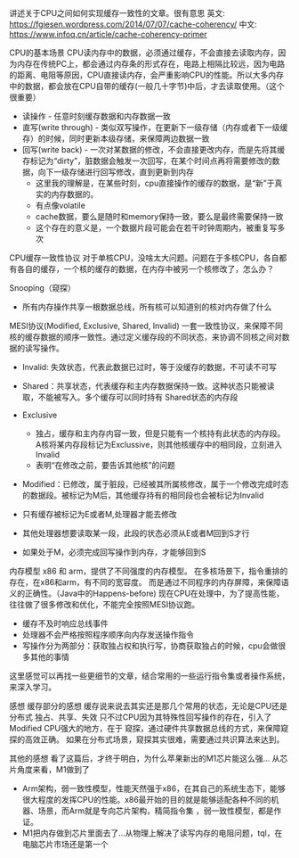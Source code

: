 讲述关于CPU之间如何实现缓存一致性的文章。很有意思
英文: https://fgiesen.wordpress.com/2014/07/07/cache-coherency/
中文: https://www.infoq.cn/article/cache-coherency-primer

CPU的基本场景
CPU读内存中的数据，必须通过缓存，不会直接去读取内存，因为内存在传统PC上，都会通过内存条的形式存在，电路上相隔比较远，因为电路的距离、电阻等原因，CPU直接读内存，会严重影响CPU的性能。所以大多内存中的数据，都会放在CPU自带的缓存(一般几十字节)中后，才去读取使用。（这个很重要）

* 读操作 - 任意时刻缓存数据和内存数据一致
* 直写(write through) - 类似双写操作，在更新下一级存储（内存或者下一级缓存）的时候，同时更新本级存储，来保障两边数据一致
* 回写(write back) - 一次对某数据的修改，不会直接更改内存，而是先将其缓存标记为“dirty”，脏数据会触发一次回写，在某个时间点再将需要修改的数据，向下一级存储进行回写修改，直到更新到内存
    * 这里我的理解是，在某些时刻，cpu直接操作的缓存的数据，是“新”于真实的内存数据的。
    * 有点像volatile
    * cache数据，要么是随时和memory保持一致，要么是最终需要保持一致
    * 这个存在的意义是，一个数据片段可能会在若干时钟周期内，被重复写多次

CPU缓存一致性协议
对于单核CPU，没啥太大问题。问题在于多核CPU，各自都有各自的缓存，一个核的缓存的数据，在内存中被另一个核修改了，怎么办？

Snooping（窥探）
* 所有内存操作共享一根数据总线，所有核可以知道别的核对内存做了什么

MESI协议(Modified, Exclusive, Shared, Invalid)
一套一致性协议，来保障不同核的缓存数据的顺序一致性。通过定义缓存段的不同状态，来协调不同核之间对数据的读写操作。
* Invalid: 失效状态，代表此数据已过时，等于没缓存的数据，不可读不可写
* Shared：共享状态，代表缓存和主内存数据保持一致。这种状态只能被读取，不能被写入。多个缓存可以同时持有 Shared状态的内存段
* Exclusive
    * 独占，缓存和主内存内容一致，但是只能有一个核持有此状态的内存段。A核将某内存段标记为Exclussive，则其他核缓存中的相同段，立刻进入Invalid
    * 表明“在修改之前，要告诉其他核”的问题
* Modified：已修改，属于脏段，已经被其所属核修改，属于一个修改完成时态的数据段。被标记为M后，其他缓存持有的相同段也会被标记为Invalid

* 只有缓存被标记为E或者M,处理器才能去修改
* 其他处理器想要读取某一段，此段的状态必须从E或者M回到S才行
* 如果处于M，必须完成回写操作到内存，才能够回到S

内存模型 
x86  和 arm，提供了不同强度的内存模型。
在多核场景下，指令重排的存在，在x86和arm，有不同的宽容度。
而是通过不同程序的内存屏障，来保障语义的正确性。（Java中的Happens-before)
现在CPU在处理中，为了提高性能，往往做了很多修改和优化，不能完全按照MESI协议跑。

* 缓存不及时响应总线事件
* 处理器不会严格按照程序顺序向内存发送操作指令
* 写操作分为两部分：获取独占权和执行写，协商获取独占的时候，cpu会做很多其他的事情

这里感觉可以再找一些更细节的文章，结合常用的一些运行指令集或者操作系统，来深入学习。

感想
缓存部分的感想
缓存说来说去其实还是那几个常用的状态，无论是CPU还是分布式
独占、共享、失效
只不过CPU因为其特殊性回写操作的存在，引入了Modified
CPU强大的地方，在于 窥探，通过硬件共享数据总线的方式，来保障窥探的高效正确。
如果在分布式场景，窥探其实很难，需要通过共识算法来达到。

其他的感想
看了这篇后，才终于明白，为什么苹果新出的M1芯片能这么强…
从芯片角度来看，M1做到了
* Arm架构，弱一致性模型，性能天然强于x86，在其自己的系统生态下，能够很大程度的发挥CPU的性能。x86最开始的目的就是能够适配各种不同的机器、场景，而Arm就是专向芯片架构，精简指令集 ，弱一致性模型，都是作证。
* M1把内存做到芯片里面去了…从物理上解决了读写内存的电阻问题，tql，在电脑芯片市场还是第一个



